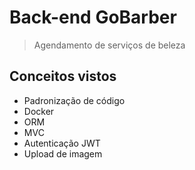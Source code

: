 # Back-end GoBarber

> Agendamento de serviços de beleza

## Conceitos vistos

- Padronização de código
- Docker
- ORM 
- MVC
- Autenticação JWT
- Upload de imagem

